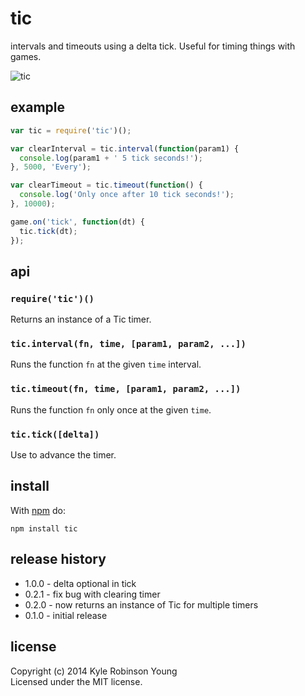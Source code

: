 # tic

intervals and timeouts using a delta tick. Useful for timing things with games.

![tic](http://dontkry.com/images/repos/tic.png)

## example

```js
var tic = require('tic')();

var clearInterval = tic.interval(function(param1) {
  console.log(param1 + ' 5 tick seconds!');
}, 5000, 'Every');

var clearTimeout = tic.timeout(function() {
  console.log('Only once after 10 tick seconds!');
}, 10000);

game.on('tick', function(dt) {
  tic.tick(dt);
});
```

## api

### `require('tic')()`
Returns an instance of a Tic timer.

### `tic.interval(fn, time, [param1, param2, ...])`
Runs the function `fn` at the given `time` interval.

### `tic.timeout(fn, time, [param1, param2, ...])`
Runs the function `fn` only once at the given `time`.

### `tic.tick([delta])`
Use to advance the timer.

## install
With [npm](http://npmjs.org) do:

```
npm install tic
```

## release history
* 1.0.0 - delta optional in tick
* 0.2.1 - fix bug with clearing timer
* 0.2.0 - now returns an instance of Tic for multiple timers
* 0.1.0 - initial release

## license
Copyright (c) 2014 Kyle Robinson Young  
Licensed under the MIT license.
